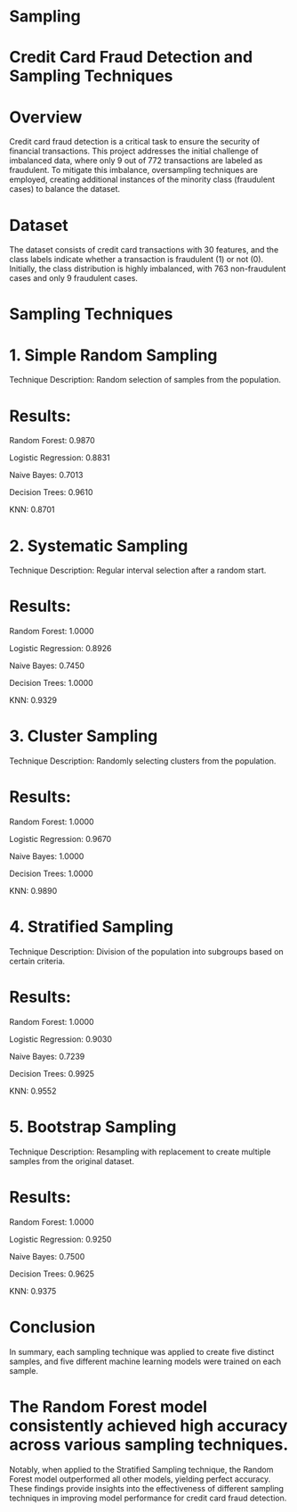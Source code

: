 # Sampling

# Credit Card Fraud Detection and Sampling Techniques
# Overview
Credit card fraud detection is a critical task to ensure the security of financial transactions. This project addresses the initial challenge of imbalanced data, where only 9 out of 772 transactions are labeled as fraudulent. To mitigate this imbalance, oversampling techniques are employed, creating additional instances of the minority class (fraudulent cases) to balance the dataset.

# Dataset
The dataset consists of credit card transactions with 30 features, and the class labels indicate whether a transaction is fraudulent (1) or not (0). Initially, the class distribution is highly imbalanced, with 763 non-fraudulent cases and only 9 fraudulent cases.

# Sampling Techniques
# 1. Simple Random Sampling
Technique Description: Random selection of samples from the population.
# Results:
Random Forest: 0.9870

Logistic Regression: 0.8831

Naive Bayes: 0.7013

Decision Trees: 0.9610

KNN: 0.8701

# 2. Systematic Sampling
Technique Description: Regular interval selection after a random start.
# Results:
Random Forest: 1.0000

Logistic Regression: 0.8926

Naive Bayes: 0.7450

Decision Trees: 1.0000

KNN: 0.9329

# 3. Cluster Sampling
Technique Description: Randomly selecting clusters from the population.
# Results:
Random Forest: 1.0000

Logistic Regression: 0.9670

Naive Bayes: 1.0000

Decision Trees: 1.0000

KNN: 0.9890

# 4. Stratified Sampling
Technique Description: Division of the population into subgroups based on certain criteria.
# Results:
Random Forest: 1.0000

Logistic Regression: 0.9030

Naive Bayes: 0.7239

Decision Trees: 0.9925

KNN: 0.9552

# 5. Bootstrap Sampling
Technique Description: Resampling with replacement to create multiple samples from the original dataset.
# Results:
Random Forest: 1.0000

Logistic Regression: 0.9250

Naive Bayes: 0.7500

Decision Trees: 0.9625

KNN: 0.9375

# Conclusion
In summary, each sampling technique was applied to create five distinct samples, and five different machine learning models were trained on each sample.
# The Random Forest model consistently achieved high accuracy across various sampling techniques.
Notably, when applied to the Stratified Sampling technique, the Random Forest model outperformed all other models, yielding perfect accuracy. These findings provide insights into the effectiveness of different sampling techniques in improving model performance for credit card fraud detection.
